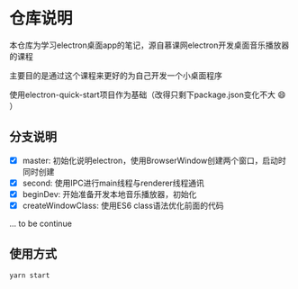 # 仓库说明
本仓库为学习electron桌面app的笔记，源自慕课网electron开发桌面音乐播放器的课程

主要目的是通过这个课程来更好的为自己开发一个小桌面程序

使用electron-quick-start项目作为基础（改得只剩下package.json变化不大 :smile: ）

## 分支说明
- [x] master: 初始化说明electron，使用BrowserWindow创建两个窗口，启动时同时创建
- [x] second: 使用IPC进行main线程与renderer线程通讯
- [x] beginDev: 开始准备开发本地音乐播放器，初始化
- [x] createWindowClass: 使用ES6 class语法优化前面的代码

... to be continue

## 使用方式
```bash
yarn start
```

